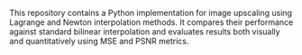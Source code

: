 This repository contains a Python implementation for image upscaling using Lagrange and Newton interpolation methods. It compares their performance against standard bilinear interpolation and evaluates results both visually and quantitatively using MSE and PSNR metrics.
